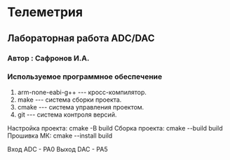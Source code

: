 # Телеметрия
## Лабораторная работа ADC/DAC
### Автор : Сафронов И.А.
### Используемое программное обеспечение

1. arm-none-eabi-g++ --- кросс-компилятор.
1. make --- система сборки проекта.
1. cmake --- система управления проектом.
1. git --- система контроля версий.

Настройка проекта: 
    cmake -B build
Сборка проекта:
    cmake --build build     
Прошивка МК:
    cmake --install build 

Вход ADC - PA0
Выход DAC - PA5

